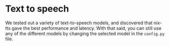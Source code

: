 # Text to speech

We tested out a variety of text-to-speech models, and discovered that nix-tts gave the best performance and latency. With that said, you can still use any of the different models by changing the selected model in the `config.py` file.